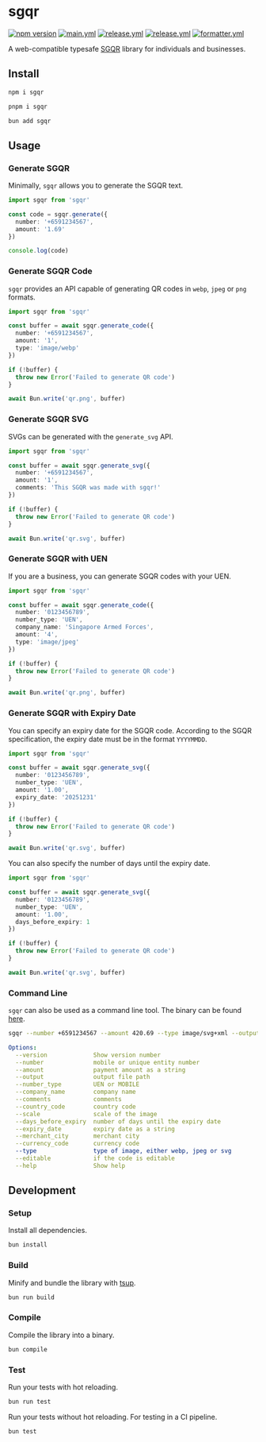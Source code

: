 # sgqr

[![npm version](https://badge.fury.io/js/sgqr.svg)](https://www.npmjs.com/package/sgqr)
[![main.yml](https://github.com/winstxnhdw/sgqr/actions/workflows/main.yml/badge.svg)](https://github.com/winstxnhdw/sgqr/actions/workflows/main.yml)
[![release.yml](https://github.com/winstxnhdw/sgqr/actions/workflows/release.yml/badge.svg)](https://github.com/winstxnhdw/sgqr/actions/workflows/release.yml)
[![release.yml](https://github.com/winstxnhdw/sgqr/actions/workflows/publish.yml/badge.svg)](https://github.com/winstxnhdw/sgqr/actions/workflows/publish.yml)
[![formatter.yml](https://github.com/winstxnhdw/sgqr/actions/workflows/formatter.yml/badge.svg)](https://github.com/winstxnhdw/sgqr/actions/workflows/formatter.yml)

A web-compatible typesafe [SGQR](https://www.mas.gov.sg/development/e-payments/sgqr) library for individuals and businesses.

## Install

```bash
npm i sgqr
```

```bash
pnpm i sgqr
```

```bash
bun add sgqr
```

## Usage

### Generate SGQR

Minimally, `sgqr` allows you to generate the SGQR text.

```ts
import sgqr from 'sgqr'

const code = sgqr.generate({
  number: '+6591234567',
  amount: '1.69'
})

console.log(code)
```

### Generate SGQR Code

`sgqr` provides an API capable of generating QR codes in `webp`, `jpeg` or `png` formats.

```ts
import sgqr from 'sgqr'

const buffer = await sgqr.generate_code({
  number: '+6591234567',
  amount: '1',
  type: 'image/webp'
})

if (!buffer) {
  throw new Error('Failed to generate QR code')
}

await Bun.write('qr.png', buffer)
```

### Generate SGQR SVG

SVGs can be generated with the `generate_svg` API.

```ts
import sgqr from 'sgqr'

const buffer = await sgqr.generate_svg({
  number: '+6591234567',
  amount: '1',
  comments: 'This SGQR was made with sgqr!'
})

if (!buffer) {
  throw new Error('Failed to generate QR code')
}

await Bun.write('qr.svg', buffer)
```

### Generate SGQR with UEN

If you are a business, you can generate SGQR codes with your UEN.

```ts
import sgqr from 'sgqr'

const buffer = await sgqr.generate_code({
  number: '0123456789',
  number_type: 'UEN',
  company_name: 'Singapore Armed Forces',
  amount: '4',
  type: 'image/jpeg'
})

if (!buffer) {
  throw new Error('Failed to generate QR code')
}

await Bun.write('qr.png', buffer)
```

### Generate SGQR with Expiry Date

You can specify an expiry date for the SGQR code. According to the SGQR specification, the expiry date must be in the format `YYYYMMDD`.

```ts
import sgqr from 'sgqr'

const buffer = await sgqr.generate_svg({
  number: '0123456789',
  number_type: 'UEN',
  amount: '1.00',
  expiry_date: '20251231'
})

if (!buffer) {
  throw new Error('Failed to generate QR code')
}

await Bun.write('qr.svg', buffer)
```

You can also specify the number of days until the expiry date.

```ts
import sgqr from 'sgqr'

const buffer = await sgqr.generate_svg({
  number: '0123456789',
  number_type: 'UEN',
  amount: '1.00',
  days_before_expiry: 1
})

if (!buffer) {
  throw new Error('Failed to generate QR code')
}

await Bun.write('qr.svg', buffer)
```

### Command Line

`sgqr` can also be used as a command line tool. The binary can be found [here](https://github.com/winstxnhdw/sgqr/releases/tag/latest).

```bash
sgqr --number +6591234567 --amount 420.69 --type image/svg+xml --output qr.svg
```

```yml
Options:
  --version             Show version number                             [boolean]
  --number              mobile or unique entity number                  [string] [required]
  --amount              payment amount as a string                      [string] [required]
  --output              output file path                                [string] [required]
  --number_type         UEN or MOBILE                                   [string]
  --company_name        company name                                    [string]
  --comments            comments                                        [string]
  --country_code        country code                                    [string]
  --scale               scale of the image                              [number]
  --days_before_expiry  number of days until the expiry date            [number]
  --expiry_date         expiry date as a string                         [string]
  --merchant_city       merchant city                                   [string]
  --currency_code       currency code                                   [string]
  --type                type of image, either webp, jpeg or svg         [choices: "image/webp", "image/jpeg", "image/svg+xml"]
  --editable            if the code is editable                         [boolean]
  --help                Show help                                       [boolean]
```

## Development

### Setup

Install all dependencies.

```bash
bun install
```

### Build

Minify and bundle the library with [tsup](https://github.com/egoist/tsup).

```bash
bun run build
```

### Compile

Compile the library into a binary.

```bash
bun compile
```

### Test

Run your tests with hot reloading.

```bash
bun run test
```

Run your tests without hot reloading. For testing in a CI pipeline.

```bash
bun test
```
